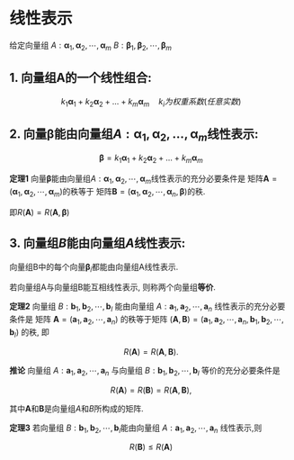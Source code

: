# 线性表示

给定向量组
$A:\pmb{\alpha}_1, \pmb{\alpha}_2, \cdots, \pmb{\alpha}_m$
$B:\pmb{\beta}_1, \pmb{\beta}_2, \cdots, \pmb{\beta}_m$

## 1. 向量组A的一个线性组合:

$$k_1\pmb{\alpha}_1+k_2\pmb{\alpha}_2+\dots+k_m\pmb{\alpha}_m \quad k_i为权重系数(任意实数)$$

## 2. 向量$\pmb{\beta}$能由向量组$A:\pmb{\alpha}_1, \pmb{\alpha}_2, \dots, \pmb{\alpha}_m$线性表示:

$$
\pmb{\beta}=k_1\pmb{\alpha}_1+k_2\pmb{\alpha}_2+\dots+k_m\pmb{\alpha}_m
$$

**定理1**
向量$\pmb{\beta}$能由向量组$A:\pmb{\alpha}_1,\pmb{\alpha}_2,\cdots,\pmb{\alpha}_m$线性表示的充分必要条件是
矩阵$\pmb{A}=(\pmb{\alpha}_1,\pmb{\alpha}_2,\cdots,\pmb{\alpha}_m)$的秩等于
矩阵$\pmb{B}=(\pmb{\alpha}_1,\pmb{\alpha}_2,\cdots,\pmb{\alpha}_n,\pmb{\beta})$的秩.

即$R(\pmb{A})=R(\pmb{A},\pmb{\beta})$

## 3. 向量组$B$能由向量组$A$线性表示:

向量组B中的每个向量$\pmb{\beta}_i$都能由向量组A线性表示.

若向量组A与向量组B能互相线性表示, 则称两个向量组**等价**.

<b>定理2</b>
向量组 $B:\pmb{b}_1,\pmb{b}_2,\cdots,\pmb{b}_l$ 能由向量组 $A:\pmb{a}_1,\pmb{a}_2,\cdots,\pmb{a}_n$ 线性表示的充分必要条件是
矩阵 $\pmb{A}=(\pmb{a}_1,\pmb{a}_2,\cdots,\pmb{a}_n)$ 的秩等于矩阵 $(\pmb{A},\pmb{B})=(\pmb{a}_1,\pmb{a}_2,\cdots,\pmb{a}_n,\pmb{b}_1,\pmb{b}_2,\cdots,\pmb{b}_l)$ 的秩, 即

$$
R(\pmb{A})=R(\pmb{A},\pmb{B}).
$$

<b>推论</b>
向量组 $A:\pmb{a}_1,\pmb{a}_2,\cdots,\pmb{a}_n$ 与向量组 $B:\pmb{b}_1,\pmb{b}_2,\cdots,\pmb{b}_l$ 等价的充分必要条件是

$$
R(\pmb{\pmb{A}})=R(\pmb{\pmb{B}})=R(\pmb{\pmb{A}},\pmb{\pmb{B}}),
$$

其中$\pmb{\pmb{A}}$和$\pmb{\pmb{B}}$是向量组$A$和$B$所构成的矩阵.

<b>定理3</b>
若向量组 $B:\pmb{b}_1,\pmb{b}_2,\cdots,\pmb{b}_l$能由向量组 $A:\pmb{a}_1,\pmb{a}_2,\cdots,\pmb{a}_n$ 线性表示,则

$$
R(\pmb{B}) \leqslant R(\pmb{A})
$$
